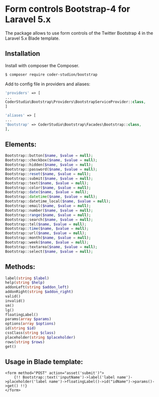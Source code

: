 
# Form controls Bootstrap-4 for Laravel 5.x

The package allows to use form controls of the Twitter Bootstrap 4 in the Laravel 5.x Blade template.

## Installation
Install with composer the Composer.

```sh
$ composer require coder-studion/bootstrap
```

Add to config file in providers and aliases:

```php
'providers' => [
...
CoderStudio\Bootstrap\Providers\BootstrapServiceProvider::class,
]

'aliases' => [
...
'Bootstrap' => CoderStudio\Bootstrap\Facades\Bootstrap::class,
],
```

## Elements:
```php
Bootstrap::button($name, $value = null);
Bootstrap::checkbox($name, $value = null);
Bootstrap::hidden($name, $value = null);
Bootstrap::password($name, $value = null);
Bootstrap::reset($name, $value = null);
Bootstrap::submit($name, $value = null);
Bootstrap::text($name, $value = null);
Bootstrap::color($name, $value = null);
Bootstrap::date($name, $value = null);
Bootstrap::datetime($name, $value = null);
Bootstrap::datetime_local($name, $value = null);
Bootstrap::email($name, $value = null);
Bootstrap::number($name, $value = null);
Bootstrap::range($name, $value = null);
Bootstrap::search($name, $value = null);
Bootstrap::tel($name, $value = null);
Bootstrap::time($name, $value = null);
Bootstrap::url($name, $value = null);
Bootstrap::month($name, $value = null);
Bootstrap::week($name, $value = null);
Bootstrap::textarea($name, $value = null);
Bootstrap::select($name, $value = null);
```

## Methods:
```php
label(string $label)
help(string $help)
addonLeft(string $addon_left)
addonRight(string $addon_right)
valid()
invalid()
sm()
lg()
floatingLabel()
params(array $params)
options(array $options)
id(string $id)
cssClass(string $class)
placeholder(string $placeholder)
rows(string $rows)
get()
```

## Usage in Blade template:
```blade
<form method="POST" action="asset('submit')">
    {!! Bootstrap::text('inputName')->label('label name')->placeholder('label name')->floatingLabel()->id("idName")->params()->get() !!}    
</form>
```
